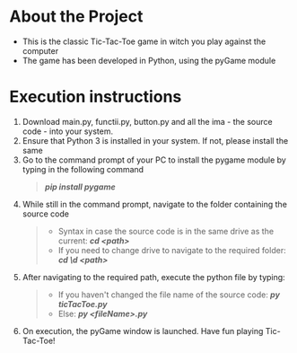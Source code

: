 # About the Project
* This is the classic Tic-Tac-Toe game in witch you play against the computer
* The game has been developed in Python, using the pyGame module


# Execution instructions
1. Download main.py, functii.py, button.py and all the ima - the source code - into your system.
2. Ensure that Python 3 is installed in your system. If not, please install the same
3. Go to the command prompt of your PC to install the pygame module by typing in the following command
    > ***pip install pygame***
4. While still in the command prompt, navigate to the folder containing the source code
    > * Syntax in case the source code is in the same drive as the current: ***cd \<path\>***
    > * If you need to change drive to navigate to the required folder: ***cd \d \<path\>***
5. After navigating to the required path, execute the python file by typing:
    > * If you haven't changed the file name of the source code: ***py ticTacToe.py***
    > * Else: ***py \<fileName\>.py***
6. On execution, the pyGame window is launched. Have fun playing Tic-Tac-Toe!
